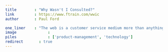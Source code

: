 ```yaml
---
title        : "Why Wasn't I Consulted?"
link         : https://www.ftrain.com/wwic
author       : Paul Ford

one_liner    : "The web is a customer service medium more than anything else."
image			   : 
piles			   : ['product-management', 'technology']
redirect 	   : true
---
```

